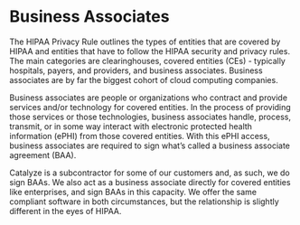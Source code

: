 # Business Associates

The HIPAA Privacy Rule outlines the types of entities that are covered by HIPAA and entities that have to follow the HIPAA security and privacy rules. The main categories are clearinghouses, covered entities (CEs) - typically hospitals, payers, and providers, and business associates. Business associates are by far the biggest cohort of cloud computing companies.

Business associates are people or organizations who contract and provide services and/or technology for covered entities. In the process of providing those services or those technologies, business associates handle, process, transmit, or in some way interact with electronic protected health information (ePHI) from those covered entities. With this ePHI access, business associates are required to sign what’s called a business associate agreement (BAA).

Catalyze is a subcontractor for some of our customers and, as such, we do sign BAAs. We also act as a business associate directly for covered entities like enterprises, and sign BAAs in this capacity. We offer the same compliant software in both circumstances, but the relationship is slightly different in the eyes of HIPAA.



